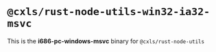 # `@cxls/rust-node-utils-win32-ia32-msvc`

This is the **i686-pc-windows-msvc** binary for `@cxls/rust-node-utils`
